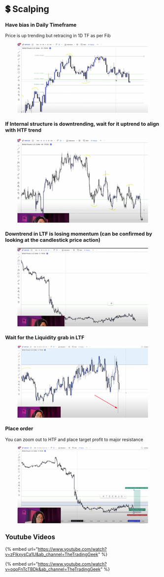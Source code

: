 # 💲 Scalping

### Have bias in Daily Timeframe

Price is up trending but retracing in 1D TF as per Fib

<figure><img src="../.gitbook/assets/image (15) (2).png" alt=""><figcaption></figcaption></figure>

### If Internal structure is downtrending, wait for it uptrend to align with HTF trend

<figure><img src="../.gitbook/assets/image (22) (1).png" alt=""><figcaption></figcaption></figure>

### Downtrend in LTF is losing momentum (can be confirmed by looking at the candlestick price action)

<figure><img src="../.gitbook/assets/image (13) (2) (1) (1).png" alt=""><figcaption></figcaption></figure>

### Wait for the Liquidity grab in LTF

<figure><img src="../.gitbook/assets/image (1) (3).png" alt=""><figcaption></figcaption></figure>

### Place order

You can zoom out to HTF and place target profit to major resistance

<figure><img src="../.gitbook/assets/image (26) (1).png" alt=""><figcaption></figcaption></figure>

## Youtube Videos

{% embed url="https://www.youtube.com/watch?v=zFlkxysCa1U&ab_channel=TheTradingGeek" %}

{% embed url="https://www.youtube.com/watch?v=oqoFnTcTBDk&ab_channel=TheTradingGeek" %}
